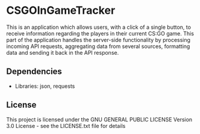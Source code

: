 # CSGOInGameTracker

This is an application which allows users, with a click of a single button, to receive
information regarding the players in their current CS:GO game. This part of the application handles the server-side
functionality by processing incoming API requests, aggregating data from several sources, formatting data and sending it
back in the API response.

## Dependencies

* Libraries: json, requests

## License

This project is licensed under the GNU GENERAL PUBLIC LICENSE Version 3.0 License - see the LICENSE.txt file for details
